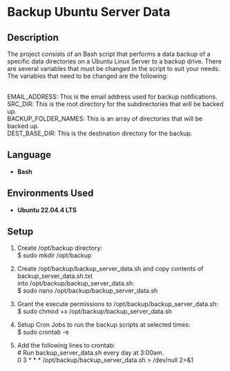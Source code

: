 <h1>Backup Ubuntu Server Data</h1>


<h2>Description</h2>
The project consists of an Bash script that performs a data backup of a specific data directories on a Ubuntu Linux Server to a backup drive.
There are several variables that must be changed in the script to suit your needs. The variables that need to be changed are the following:<br/><br/>

EMAIL_ADDRESS: This is the email address used for backup notifications.<br/>
SRC_DIR: This is the root directory for the subdirectories that will be backed up.<br/>
BACKUP_FOLDER_NAMES: This is an array of directories that will be backed up.<br/>
DEST_BASE_DIR: This is the destination directory for the backup.<br/>

<h2>Language</h2>

- <b>Bash</b>

<h2>Environments Used </h2>

- <b>Ubuntu 22.04.4 LTS</b>

<h2>Setup</h2>


  1. Create /opt/backup directory:</br>
    $ sudo mkdir /opt/backup

  2. Create /opt/backup/backup_server_data.sh and copy contents of backup_server_data.sh.txt</br>
    into /opt/backup/backup_server_data.sh:</br>
    $ sudo nano /opt/backup/backup_server_data.sh

  3. Grant the execute permissions to /opt/backup/backup_server_data.sh:</br>
    $ sudo chmod +x /opt/backup/backup_server_data.sh

  4. Setup Cron Jobs to run the backup scripts at selected times:</br>
    $ sudo crontab -e

  5. Add the following lines to crontab:</br>
   <span>#</span> Run backup_server_data.sh every day at 3:00am.</br>
   0 3 * * * /opt/backup/backup_server_data.sh > /dev/null 2>&1</br>
</br>
</br>
<!--
 ```diff
- text in red
+ text in green
! text in orange
# text in gray
@@ text in purple (and bold)@@
```
--!>
